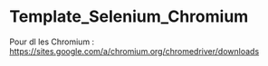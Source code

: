 # Template_Selenium_Chromium

Pour dl les Chromium : https://sites.google.com/a/chromium.org/chromedriver/downloads
